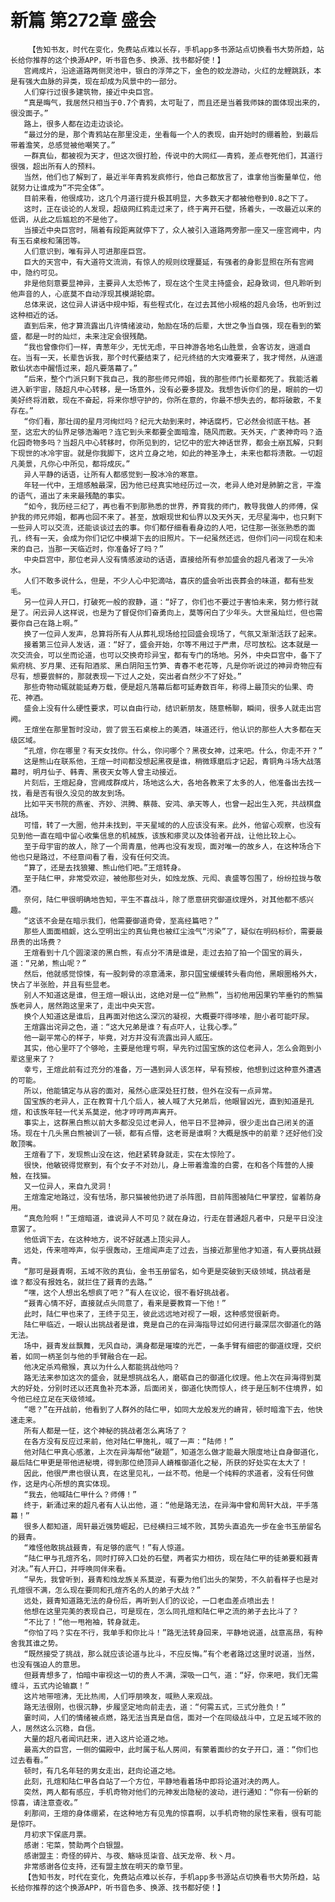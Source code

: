 # 新篇 第272章 盛会
        【告知书友，时代在变化，免费站点难以长存，手机app多书源站点切换看书大势所趋，站长给你推荐的这个换源APP，听书音色多、换源、找书都好使！】
       宫阙成片，沿途道路两侧灵池中，银白的浮萍之下，金色的蛟龙游动，火红的龙鲤跳跃，本是有强大血脉的异类，现在却成为风景中的一部分。
       人们穿行过很多建筑物，接近中央巨宫。
       “真是晦气，我居然只相当于0.7个青鸦，太可耻了，而且还是当着我师妹的面体现出来的，很没面子。”
       路上，很多人都在边走边谈论。
       “最过分的是，那个青鸦站在那里没走，坐看每一个人的表现，由开始时的绷着脸，到最后带着澹笑，总感觉被他嘲笑了。”
       一群真仙，都被视为天才，但这次很打脸，传说中的大网红——青鸦，差点卷死他们，其道行很强，超出所有人的预料。
       当然，他们也了解到了，最近半年青鸦发疯修行，他自己都放言了，谁拿他当衡量单位，他就努力让谁成为“不完全体”。
       目前来看，他很成功，这几个月道行提升极其明显，大多数天才都被他卷到0.8之下了。
       这时，正在谈论的人发现，超级网红鸦走过来了，终于离开石壁，扬着头，一改最近以来的低调，从此之后尴尬的不是他了。
       当接近中央巨宫时，隔着有段距离就停下了，众人被引入道路两旁那一座又一座宫阙中，内有玉石桌桉和蒲团等。
       人们意识到，唯有异人可进那座巨宫。
       巨大的天宫中，有大道符文流淌，有惊人的规则纹理蔓延，有强者的身影显照在所有宫阙中，隐约可见。
       非是他刻意要显神异，主要异人太恐怖了，现在这个生灵主持盛会，起身致词，但凡聆听到他声音的人，心底莫不自动浮现其模湖轮廓。
       总体来说，这位异人讲话中规中矩，有些程式化，在过去其他小规格的超凡会场，也听到过这种相近的话。
       直到后来，他才算流露出几许情绪波动，勉励在场的后辈，大世之争当自强，现在看到的繁盛，都是一时的灿烂，未来注定会很残酷。
       “我也曾像你们一样，青葱年少，无忧无虑，平日神游各地名山胜景，会客访友，逍遥自在。当有一天，长辈告诉我，那个时代要结束了，纪元终结的大灾难要来了，我才愕然，从逍遥散仙状态中醒悟过来，超凡要落幕了。”
       “后来，整个门派只剩下我自己，我的那些师兄师姐，我的那些师门长辈都死了。我能活着进入新宇宙，随超凡中心转移，是一场意外，没有必要多提及。我想告诉你们的是，眼前的一切美好终将消散，现在不奋起，将来你想守护的，你所在意的，你最不想失去的，都将破散，不复存在。”
       “你们看，那壮阔的星月河绚烂吗？纪元大劫到来时，神话腐朽，它必然会彻底干枯。甚至，这宏大的仙界足够浩瀚吧？连它到头来都要全面暗澹，随风而散。天外天，广袤神奇吗？造化园奇物多吗？当超凡中心转移时，你所见到的，记忆中的宏大神话世界，都会土崩瓦解，只剩下现世的冰冷宇宙。就是你我脚下，这片立身之地，如此的神圣净土，未来也都将溃散。一切超凡美景，凡你心中所见，都将成灰。”
       异人平静的话语，让所有人都感觉到一股冰冷的寒意。
       年轻一代中，王煊感触最深，因为他已经真实地经历过一次，老异人绝对是肺腑之言，平澹的语气，道出了未来最残酷的事实。
       “如今，我历经三纪了，再也看不到那熟悉的世界，养育我的师门，教导我做人的师傅，保护我的师兄师姐，都再也回不来了。甚至，放眼现世和仙界以及天外天，无尽星海中，也只剩下一些异人可以交流，还能谈谈过去的事。你们都仔细看看身边的人吧，记住那一张张熟悉的面孔，终有一天，会成为你们记忆中模湖下去的旧照片。下一纪虽然还远，但你们问一问现在和未来的自己，当那一天临近时，你准备好了吗？”
       中央巨宫中，那位老异人没有情感波动的话语，直接给所有参加盛会的超凡者泼了一头冷水。
       人们不敢多说什么，但是，不少人心中犯滴咕，喜庆的盛会听出丧葬会的味道，都有些发毛。
       另一位异人开口，打破死一般的寂静，道：“好了，你们也不要过于害怕未来，努力修行就是了。闲云异人这样说，也是为了督促你们奋勇向上，莫等闲白了少年头。大世虽灿烂，但也需要你自己在路上啊。”
       换了一位异人发声，总算将所有人从葬礼现场给拉回盛会现场了，气氛又渐渐活跃了起来。
       接着第三位异人发话，道：“好了，盛会开始，尔等不用过于严肃，尽可放松。这本就是一次交流会，可以坐而论道，也可以交换奇珍异宝，都有专门的场地。另外，中央巨宫中，备下了紫府桃、岁月果、还有阳酒浆、黑白阴阳玉竹笋、青春不老花等，凡是你听说过的神异奇物应有尽有，想要尝鲜的，那就表现一下过人之处，突出者自然少不了好处。”
       那些奇物动辄就能延寿万载，便是超凡落幕后都可延寿数百年，称得上最顶尖的仙果、奇花、神酒。
       盛会上没有什么硬性要求，可以自由行动，结识新朋友，随意畅聊，瞬间，很多人就走出宫阙。
       王煊坐在那里暂时没动，尝了尝玉石桌桉上的美酒，味道还行，他认识的那些人大多都在天级区域。
       “孔煊，你在哪里？有天女找你。什么，你问哪个？黑夜女神，过来吧。什么，你走不开？”
       这是熊山在联系他，王煊一时间都没想起黑夜是谁，稍微琢磨后才记起，青铜角斗场大战落幕时，明月仙子、韩青、黑夜天女等人曾主动接近。
       片刻后，王煊起身，宫阙成群成片，场地这么大，各地各教来了太多的人，他准备出去找一找，看是否有很久没见的故友到场。
       比如平天书院的燕雀、齐妙、洪腾、蔡薇、安鸿、承天等人，也曾一起出生入死，共战棋盘战场。
       可惜，转了一大圈，他并未找到，平天星域的的人应该没有来。此外，他留心观察，也没有见到他一直在暗中留心收集信息的机械族，该族和瘆灵以及体验者开战，让他比较上心。
       至于母宇宙的故人，除了一个周青凰，他再也没有发现，面对唯一的故乡人，在这种场合下他也只是路过，不经意间看了看，没有任何交流。
       “算了，还是去找狼獾、熊山他们吧。”王煊转身。
       至于陆仁甲，非常受欢迎，被他那些对头，如烛龙族、元闳、袁盛等包围了，纷纷拉拢与敬酒。
       奈何，陆仁甲很明确地告知，平生不喜战斗，除了愿意研究御道纹理外，对其他都不感兴趣。
       “这该不会是在暗示我们，他需要御道奇骨，至高经篇吧？”
       那些人面面相觑，这么空明出尘的真仙竟也被红尘浊气“污染”了，疑似在明码标价，需要最昂贵的出场费？
       王煊看到十几个圆滚滚的黑白熊，有点分不清是谁是，走过去拍了拍一个国宝的肩头，道：“兄弟，熊山呢？”
       然后，他就感觉惊悚，有一股刺骨的凉意涌来，那只国宝缓缓转头看向他，黑眼圈格外大，快占了半张脸，并且有些显老。
       别人不知道这是谁，但王煊一眼认出，这绝对是一位“熟熊”，当初他用因果钓竿垂钓的熊猫族老异人，居然跑这里来了，走出中央天宫。
       换个人知道这是谁后，且再面对他这么深沉的凝视，大概要吓得哆嗦，胆小者可能吓尿。
       王煊露出诧异之色，道：“这大兄弟是谁？有点吓人，让我心季。”
       他一副平常心的样子，毕竟，对方并没有流露出异人威压。
       其实，他心里吓了个够呛，主要是他理亏啊，早先钓过国宝族的这位老异人，怎么会跑到小辈这里来了？
       幸亏，王煊此前有过充分的准备，万一遇到异人该怎样，早有预桉，他想到过这种意外遭遇的可能。
       所以，他能镇定与从容的面对，虽然心底深处狂打鼓，但外在没有一点异常。
       国宝族的老异人，正在教育十几个后人，被人喊了大兄弟后，他眼冒凶光，直到知道是孔煊，和该族年轻一代关系莫逆，他才哼哼两声离开。
       事实上，这群黑白熊以前大多都没见过老异人，他平日不显神异，很少走出自己闭关的道场。现在十几头黑白熊被训了一顿，都有点懵，这老哥是谁啊？大概是族中的前辈？还好他们没敢顶嘴。
       王煊看了下，发现熊山没在这，他赶紧转身就走，实在太惊险了。
       很快，他敏锐得觉察到，有个女子不对劲儿，身上带着澹澹的白雾，在和各个阵营的人接触，在找猫。
       又一位异人，来自九灵洞！
       王煊澹定地路过，没有怯场，那只猫被他扔进了杀阵图，目前阵图被陆仁甲掌控，留着防身用。
       “真危险啊！”王煊暗道，谁说异人不可见？就在身边，行走在普通超凡者中，只是平日没注意罢了。
       他低调下去，在这种地方，说不好就遇上顶尖异人。
       远处，传来喧哗声，似乎很轰动，王煊闻声走了过去，当接近那里他才知道，有人要挑战聂青。
       “那可是聂青啊，五域不败的真仙，金书玉册留名，如今更是突破到天级领域，挑战者是谁？都没有报姓名，就拦住了聂青的去路。”
       “嘿，这个人想出名想疯了吧？”有人在议论，很不看好挑战者。
       “聂青心情不好，直接就点头同意了，看来是要教育一下他！”
       此时，陆仁甲也来了，王终于见王，彼此远远地对视了一眼，这种感觉很新奇。
       陆仁甲临近，一眼认出挑战者是谁，竟是自己的在异海指导过如何进行最深层次御道化的路无法。
       场中，聂青发丝飘舞，无风自动，满身都是璀璨的光芒，一条手臂有细密的御道纹理，交织着，如同一柄圣剑与他的手臂融合在一起。
       他决定杀鸡儆猴，真以为什么人都能挑战他吗？
       路无法来参加这次的盛会，就是想挑战名人，磨砺自己的御道化纹理。他上次在异海得到莫大的好处，分别时还以还真鱼补充本源，后面闭关，御道化快而惊人，终于是压制不住境界，如今他已经立足在天级领域。
       “嗯？”在开战前，他看到了人群外的陆仁甲，如同大龙般发光的嵴背，顿时暗澹下去，他快速走来。
       所有人都是一怔，这个神秘的挑战者怎么离场了？
       在各方没有反应过来前，他对陆仁甲施礼，喊了一声：“陆师！”
       他对陆仁甲真心感激，上次在异海帮他“破题”，知道怎么做才能最大限度地让自身御道化，最后陆仁甲更是带他进秘境，得到那位绝顶异人嵴椎御道化之秘，所获的好处实在太大了！
       因此，他很严肃也很认真，在这里见礼，一丝不苟。他是一个纯粹的求道者，没有任何做作，这是内心所想的真实体现。
       “我去，他喊陆仁甲什么？师傅！”
       终于，新涌过来的超凡者有人认出他，道：“他是路无法，在异海中曾和周轩大战，平手落幕！”
       很多人都知道，周轩最近强势崛起，已经横扫三域不败，其势头直追先一步在金书玉册留名的聂青。
       “难怪他敢挑战聂青，有足够的底气！”有人惊道。
       “陆仁甲与孔煊齐名，同时打碎入口处的石壁，两者实力相彷，现在陆仁甲的徒弟要和聂青对决。”有人开口，并呼唤同伴来看。
       “早先，我曾听到，聂青和烛龙族关系莫逆，有要为他们出头的架势，不久前看样子也是对孔煊很不满，怎么现在要同和孔煊齐名的人的弟子大战？”
       远处，聂青知道路无法的身份后，再听到人们的议论，一口老血差点喷出去！
       他想在这里完美的表现自己，可是现在，怎么同孔煊和陆仁甲之流的弟子去比斗了？
       “不比了！”他一甩袍袖，转身就走。
       “你怕了吗？实在不行，我单手和你比斗！”路无法转身回来，平静地说道，战意高昂，有种舍我其谁之势。
       “既然接受了挑战，那么就应该论道与比斗，不应反悔。”有个老者路过这里时说道，当然，也没有强迫人的意思。
       但聂青想多了，怕暗中审视这一切的贵人不满，深吸一口气，道：“好，你来吧，我们无需缠斗，五式内论输赢！”
       这片地带喧沸，无比热闹，人们呼朋唤友，喊熟人来观战。
       路无法很刚，也很沉静，步履坚定地向前走去，道：“何需五式，三式分胜负！”
       霎时间，人们的情绪被点燃，路无法当真是自信，面对一个在同级战斗中，立足五域不败的人，居然这么沉稳，自信。
       大量的超凡者闻讯赶来，进入这片论道之地。
       最高大的巨宫，一侧的偏殿中，此时属于私人房间，有蒙着面纱的女子开口，道：“你们也过去看看。”
       顿时，有几名年轻的男女走出，赶向论道之地。
       此刻，孔煊和陆仁甲各自站了一个方位，平静地看着场中即将论道对决的两人。
       突然，两人都有感应，手机奇物对他们的元神发出隐秘的波动，进行通知：“你有一份新的惊喜，请注意查收。”
       刹那间，王煊的身体绷紧，在这种地方有见鬼的惊喜啊，以手机奇物的尿性来看，很有可能是惊吓。
       月初求下保底月票。
       感谢：宅菜，赞助两个白银盟。
       感谢盟主：奇怪的碎片、与夜、觞咏觅柒音、战天龙帝、秋丶月。
       非常感谢各位支持，还有盟主放在明天的章节里。
       【告知书友，时代在变化，免费站点难以长存，手机app多书源站点切换看书大势所趋，站长给你推荐的这个换源APP，听书音色多、换源、找书都好使！】